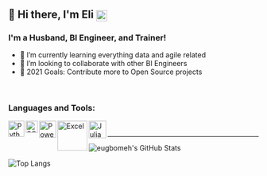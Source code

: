 ## 👋 Hi there, I'm Eli [<img align="center" alt="eugbomeh | LinkedIn" width="22px" src="https://www.flaticon.com/svg/static/icons/svg/174/174857.svg" />][linkedin]

### I'm a Husband, BI Engineer, and Trainer!


- 🌱 I’m currently learning everything data and agile related
- 👯 I’m looking to collaborate with other BI Engineers
- 🥅 2021 Goals: Contribute more to Open Source projects

<br />

### Languages and Tools:

<img align="left" alt="Python" width="32px" src="https://cdn3.iconfinder.com/data/icons/logos-and-brands-adobe/512/267_Python-512.png" />
<img align="left" alt="SQL" width="24px" src="https://icon-library.com/images/sql-icon/sql-icon-8.jpg" />
<img align="left" alt="Power BI" width="34px" src="https://static.wikia.nocookie.net/logopedia/images/2/2c/Microsoft_Power_BI_%282020%29.svg" />
<img align="left" alt="Excel" width="60px" src="https://download.logo.wine/logo/Microsoft_Excel/Microsoft_Excel-Logo.wine.png" />
<img align="left" alt="Julia" width="35px" src="https://cdn.icon-icons.com/icons2/1381/PNG/128/julia_94934.png" />

<br />

---

<img align="left" alt="eugbomeh's GitHub Stats" src="https://github-readme-stats.vercel.app/api?username=eugbomeh&show_icons=true&hide_border=true&theme=dracula" />

<br />

![Top Langs](https://github-readme-stats.vercel.app/api/top-langs/?username=eugbomeh&langs_count=8&theme=dracula&hide_border=true&layout=compact)

[website]: https://eutomatics.com
[youtube]: https://youtube.com/eutomatics
[linkedin]: https://linkedin.com/in/eugbomeh
